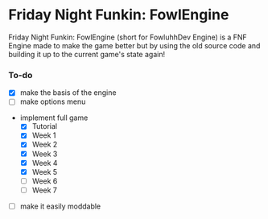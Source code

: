 # Friday Night Funkin: FowlEngine

Friday Night Funkin: FowlEngine (short for FowluhhDev Engine) is a FNF Engine made to make the game better but by using the old source code and building it up to the current game's state again!

### To-do

- [X] make the basis of the engine
- [ ] make options menu
- implement full game
  - [X] Tutorial
  - [X] Week 1
  - [X] Week 2
  - [X] Week 3
  - [X] Week 4
  - [X] Week 5
  - [ ] Week 6
  - [ ] Week 7
- [ ] make it easily moddable
